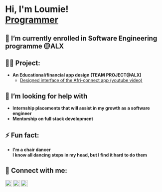 <h1>Hi, I'm Loumie! <br/><a href="https://github.com/Iamloumie">Programmer</a>

<h2>🌱 I’m currently enrolled in Software Engineering programme @ALX</h2>

<h2>👨‍💻 Project:</h2>

- <b>An Educational/financial app design (TEAM PROJECT@ALX)</b>
  - [Designed interface of the Afri-connect app (youtube video)](https://youtu.be/I6EwTVhJ2ro)

 
<h2>🤔 I’m looking for help with</h2>
<ul>
  <li><b>Internship placements that will assist in my growth as a software engineer</b></li>
  <li><b>Mentorship on full stack development</b></li>
</ul>
<h2>⚡ Fun fact:</h2>
<ul>
  <li><b>I'm a chair dancer<br>I know all dancing steps in my head, but I find it hard to do them </b></li>
</ul>


<h2> 🤳 Connect with me:</h2>

[<img align="left" alt="Iamloumie | Twitter" width="22px" src="https://cdn.jsdelivr.net/npm/simple-icons@v3/icons/twitter.svg" />][twitter]
[<img align="left" alt="Iamloumie | LinkedIn" width="22px" src="https://cdn.jsdelivr.net/npm/simple-icons@v3/icons/linkedin.svg" />][linkedin]
[<img align="left" alt="Iamloumie | Instagram" width="22px" src="https://cdn.jsdelivr.net/npm/simple-icons@v3/icons/instagram.svg" />][instagram]

[twitter]: https://x.com/iamloumie?s=21&t=TV1CWqx5f-bQdR0wq3fXLw
[instagram]: https://www.instagram.com/loumie_grann?igsh=NGVhN2U2NjQ0Yg%3D%3D&utm_source=qr
[linkedin]: https://www.linkedin.com/in/adedamola-lawal-5a3b79213/

<!--
**joshmadakor1/joshmadakor1** is a ✨ _special_ ✨ repository because its `README.md` (this file) appears on your GitHub profile.

Here are some ideas to get you started:

- 🔭 I’m currently working on ...
- 🌱 I’m currently learning ...
- 👯 I’m looking to collaborate on ...
- 🤔 I’m looking for help with ...
- 💬 Ask me about ...
- 📫 How to reach me: ...
- 😄 Pronouns: ...
- ⚡ Fun fact: ...
-->
